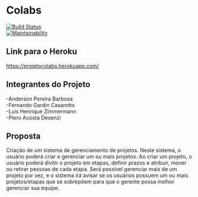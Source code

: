 # Colabs

[![Build Status](https://travis-ci.com/Zimmerr/ProjetoESI.svg?branch=master)](https://travis-ci.com/Zimmerr/ProjetoESI)\
[![Maintainability](https://api.codeclimate.com/v1/badges/002e6204c3ece91011a9/maintainability)](https://codeclimate.com/github/Zimmerr/ProjetoESI/maintainability)

## Link para o Heroku
https://projetocolabs.herokuapp.com/

## Integrantes do Projeto
-Anderson Pereira Barbosa\
-Fernando Gardin Casarotto\
-Luis Henrique Zimmermann\
-Piero Acosta Desenzi

## Proposta
   Criação de um sistema de gerenciamento de projetos. Neste sistema, o usuário poderá criar e gerenciar um ou mais projetos. Ao criar um projeto, o usuário poderá divitir o projeto em etapas, definir prazos e atribuir, mover ou retirar pessoas de cada etapa. Será possível gerenciar mais de um projeto por vez, e o sistema irá avisar se os usuários possuem um ou mais projetos/etapas que se sobrepõem para que o gerente possa melhor gerenciar sua equipe.
